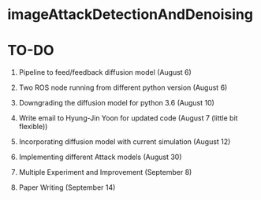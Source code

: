 # imageAttackDetectionAndDenoising

# TO-DO

1. Pipeline to feed/feedback diffusion model (August 6)

2. Two ROS node running from different python version (August 6)

3. Downgrading the diffusion model for python 3.6 (August 10)

4. Write email to Hyung-Jin Yoon for updated code (August 7 (little bit flexible))

5. Incorporating diffusion model with current simulation (August 12)

6. Implementing different Attack models (August 30)

7. Multiple Experiment and Improvement (September 8)

8. Paper Writing (September 14)
